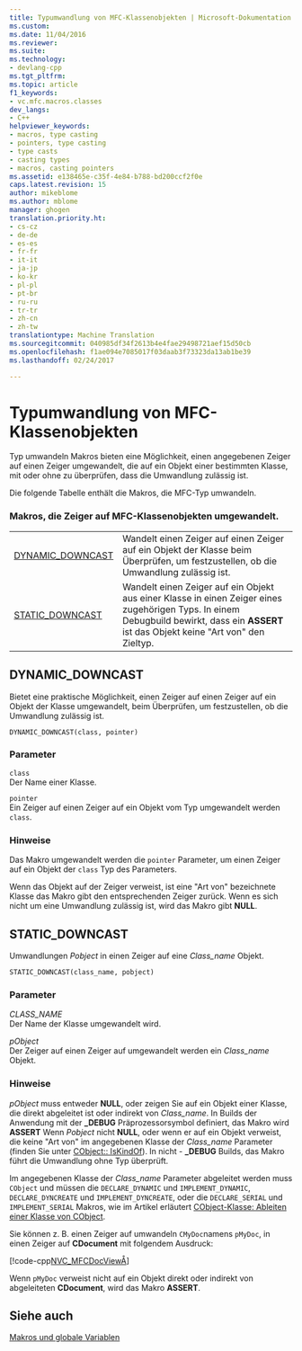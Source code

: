 ```yaml
---
title: Typumwandlung von MFC-Klassenobjekten | Microsoft-Dokumentation
ms.custom: 
ms.date: 11/04/2016
ms.reviewer: 
ms.suite: 
ms.technology:
- devlang-cpp
ms.tgt_pltfrm: 
ms.topic: article
f1_keywords:
- vc.mfc.macros.classes
dev_langs:
- C++
helpviewer_keywords:
- macros, type casting
- pointers, type casting
- type casts
- casting types
- macros, casting pointers
ms.assetid: e138465e-c35f-4e84-b788-bd200ccf2f0e
caps.latest.revision: 15
author: mikeblome
ms.author: mblome
manager: ghogen
translation.priority.ht:
- cs-cz
- de-de
- es-es
- fr-fr
- it-it
- ja-jp
- ko-kr
- pl-pl
- pt-br
- ru-ru
- tr-tr
- zh-cn
- zh-tw
translationtype: Machine Translation
ms.sourcegitcommit: 040985df34f2613b4e4fae29498721aef15d50cb
ms.openlocfilehash: f1ae094e7085017f03daab3f73323da13ab1be39
ms.lasthandoff: 02/24/2017

---
```

# <a name="type-casting-of-mfc-class-objects"></a>Typumwandlung von MFC-Klassenobjekten
Typ umwandeln Makros bieten eine Möglichkeit, einen angegebenen Zeiger auf einen Zeiger umgewandelt, die auf ein Objekt einer bestimmten Klasse, mit oder ohne zu überprüfen, dass die Umwandlung zulässig ist.  
  
 Die folgende Tabelle enthält die Makros, die MFC-Typ umwandeln.  
  
### <a name="macros-that-cast-pointers-to-mfc-class-objects"></a>Makros, die Zeiger auf MFC-Klassenobjekten umgewandelt.  
  
|||  
|-|-|  
|[DYNAMIC_DOWNCAST](#dynamic_downcast)|Wandelt einen Zeiger auf einen Zeiger auf ein Objekt der Klasse beim Überprüfen, um festzustellen, ob die Umwandlung zulässig ist.|  
|[STATIC_DOWNCAST](#static_downcast)|Wandelt einen Zeiger auf ein Objekt aus einer Klasse in einen Zeiger eines zugehörigen Typs. In einem Debugbuild bewirkt, dass ein **ASSERT** ist das Objekt keine "Art von" den Zieltyp.|  
  
##  <a name="a-namedynamicdowncasta--dynamicdowncast"></a><a name="dynamic_downcast"></a>DYNAMIC_DOWNCAST  
 Bietet eine praktische Möglichkeit, einen Zeiger auf einen Zeiger auf ein Objekt der Klasse umgewandelt, beim Überprüfen, um festzustellen, ob die Umwandlung zulässig ist.  
  
```   
DYNAMIC_DOWNCAST(class, pointer)  
```  
  
### <a name="parameters"></a>Parameter  
 `class`  
 Der Name einer Klasse.  
  
 `pointer`  
 Ein Zeiger auf einen Zeiger auf ein Objekt vom Typ umgewandelt werden `class`.  
  
### <a name="remarks"></a>Hinweise  
 Das Makro umgewandelt werden die `pointer` Parameter, um einen Zeiger auf ein Objekt der `class` Typ des Parameters.  
  
 Wenn das Objekt auf der Zeiger verweist, ist eine "Art von" bezeichnete Klasse das Makro gibt den entsprechenden Zeiger zurück. Wenn es sich nicht um eine Umwandlung zulässig ist, wird das Makro gibt **NULL**.  
  
##  <a name="a-namestaticdowncasta--staticdowncast"></a><a name="static_downcast"></a>STATIC_DOWNCAST  
 Umwandlungen *Pobject* in einen Zeiger auf eine *Class_name* Objekt.  
  
```   
STATIC_DOWNCAST(class_name, pobject)   
```  
  
### <a name="parameters"></a>Parameter  
 *CLASS_NAME*  
 Der Name der Klasse umgewandelt wird.  
  
 *pObject*  
 Der Zeiger auf einen Zeiger auf umgewandelt werden ein *Class_name* Objekt.  
  
### <a name="remarks"></a>Hinweise  
 *pObject* muss entweder **NULL**, oder zeigen Sie auf ein Objekt einer Klasse, die direkt abgeleitet ist oder indirekt von *Class_name*. In Builds der Anwendung mit der **_DEBUG** Präprozessorsymbol definiert, das Makro wird **ASSERT** Wenn *Pobject* nicht **NULL**, oder wenn er auf ein Objekt verweist, die keine "Art von" im angegebenen Klasse der *Class_name* Parameter (finden Sie unter [CObject:: IsKindOf](../../mfc/reference/cobject-class.md#iskindof)). In nicht - **_DEBUG** Builds, das Makro führt die Umwandlung ohne Typ überprüft.  
  
 Im angegebenen Klasse der *Class_name* Parameter abgeleitet werden muss `CObject` und müssen die `DECLARE_DYNAMIC` und `IMPLEMENT_DYNAMIC`, `DECLARE_DYNCREATE` und `IMPLEMENT_DYNCREATE`, oder die `DECLARE_SERIAL` und `IMPLEMENT_SERIAL` Makros, wie im Artikel erläutert [CObject-Klasse: Ableiten einer Klasse von CObject](../../mfc/deriving-a-class-from-cobject.md).  
  
 Sie können z. B. einen Zeiger auf umwandeln `CMyDoc`namens `pMyDoc`, in einen Zeiger auf **CDocument** mit folgendem Ausdruck:  
  
 [!code-cpp[NVC_MFCDocView&#197;](../../mfc/codesnippet/cpp/type-casting-of-mfc-class-objects_1.cpp)]  
  
 Wenn `pMyDoc` verweist nicht auf ein Objekt direkt oder indirekt von abgeleiteten **CDocument**, wird das Makro **ASSERT**.  
  
## <a name="see-also"></a>Siehe auch  
 [Makros und globale Variablen](../../mfc/reference/mfc-macros-and-globals.md)

